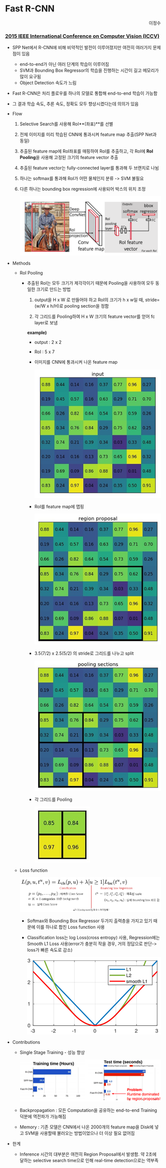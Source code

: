 # Fast R-CNN

<div style="text-align : right;">이정수</div>



### [2015 IEEE International Conference on Computer Vision (ICCV)](https://ieeexplore.ieee.org/xpl/conhome/7407725/proceeding)



- SPP Net에서 R-CNN에 비해 비약적인 발전이 이루어졌지만 여전히 여러가지 문제점이 있음

  * end-to-end가 아닌 여러 단계의 학습이 이루어짐
  * SVM과 Bounding Box Regressor의 학습을 진행하는 시간이 길고 메모리가 많이 요구됨
  * Object Detection 속도가 느림

  

- Fast R-CNN은 처리 플로우를 하나의 모델로 통합해 end-to-end 학습이 가능함

- 그 결과 학습 속도, 추론 속도, 정확도 모두 향상시켰다는데 의의가 있음



- Flow

  1. Selective Search를 사용해 RoI**(좌표)**를 선별

  2. 전체 이미지를 미리 학습된 CNN에 통과시켜 feature map 추출(SPP Net과 동일)

  3. 추출된 feature map에 RoI좌표를 매핑하여 RoI를 추출하고, 각 RoI에 **RoI Pooling**을 사용해 고정된 크기의 feature vector 추출

  4. 추출된 feature vector는 fully-connected layer를 통과해 두 브랜치로 나뉨

  5. 하나는 softmax를 통과해 RoI가 어떤 물체인지 분류 -> SVM 불필요

  6. 다른 하나는 bounding box regression에 사용되어 박스의 위치 조정

     

     <img src="images/flow.png" alt="roi1" style="zoom: 200%;" />



- Methods

  * RoI Pooling

    - 추출된 RoI는 모두 크기가 제각각이기 때문에 Pooling을 사용하여 모두 동일한 크기로 만드는 방법

      1. output을 H x W 로 만들어야 하고 RoI의 크기가 h x w일 때, stride=(w/W x h/H)로 pooling section을 정함

      2. 각 그리드를 Pooling하여 H x W 크기의 feature vector를 얻어 fc layer로 보냄

      **example)**

      * output : 2 x 2
      * RoI : 5 x 7

      

      * 이미지를 CNN에 통과시켜 나온 feature map

        ![roi1](images/roi1.jpg)

        

      * RoI를 feature map에 맵핑

        ![roi2](images/roi2.jpg)

        

      * 3.5(7/2) x 2.5(5/2) 의 stride로 그리드를 나누고 split

        ![roi3](images/roi3.jpg)

        

      * 각 그리드를 Pooling

        ![roi4](images/roi4.jpg)

  

  

  * Loss function

    ![loss](images/loss.png)

    

    * Softmax와 Bounding Box Regressor 두가지 출력층을 가지고 있기 때문에 이를 하나로 합친 Loss function 사용

    * Classification loss는 log Loss(cross entropy) 사용, Regression에는 Smooth L1 Loss 사용(error가 충분히 작을 경우, 거의 정답으로 판단-> loss가 빠른 속도로 감소)

      ![smooth l1 loss](images/mae.png)

    





* Contributions

  * Single Stage Training - 성능 향상

    ![smooth l1 loss](images/result.png)

  * Backpropagation : 모든 Computation을 공유하는 end-to-end Training 덕분에 역전파가 가능해짐

  * Memory : 기존 모델은 CNN에서 나온 2000개의 feature map을 Disk에 넣고 SVM을 사용할때 불러오는 방법이었으나 더 이상 필요 없어짐

    

* 한계

  * Inference 시간의 대부분은 여전히 Region Proposal에서 발생함. 약 2초에 달하는 selective search time으로 인해 real-time detection으로는 역부족

  

  

  